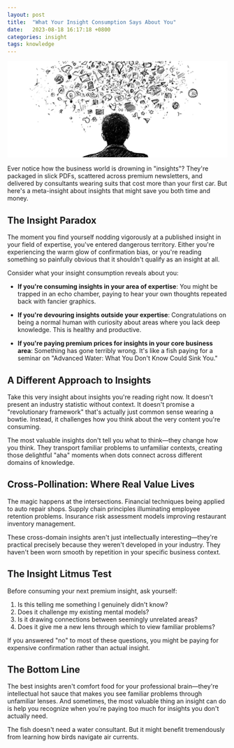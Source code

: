 ```yaml
---
layout: post
title:  "What Your Insight Consumption Says About You"
date:   2023-08-18 16:17:18 +0800
categories: insight
tags: knowledge
---
```


![](/assets/img/newsroom/2023/insights.jpg)

Ever notice how the business world is drowning in "insights"? They're packaged in slick PDFs, scattered across premium newsletters, and delivered by consultants wearing suits that cost more than your first car. But here's a meta-insight about insights that might save you both time and money.

## The Insight Paradox

The moment you find yourself nodding vigorously at a published insight in your field of expertise, you've entered dangerous territory. Either you're experiencing the warm glow of confirmation bias, or you're reading something so painfully obvious that it shouldn't qualify as an insight at all.

Consider what your insight consumption reveals about you:

- **If you're consuming insights in your area of expertise**: You might be trapped in an echo chamber, paying to hear your own thoughts repeated back with fancier graphics.

- **If you're devouring insights outside your expertise**: Congratulations on being a normal human with curiosity about areas where you lack deep knowledge. This is healthy and productive.

- **If you're paying premium prices for insights in your core business area**: Something has gone terribly wrong. It's like a fish paying for a seminar on "Advanced Water: What You Don't Know Could Sink You."

## A Different Approach to Insights

Take this very insight about insights you're reading right now. It doesn't present an industry statistic without context. It doesn't promise a "revolutionary framework" that's actually just common sense wearing a bowtie. Instead, it challenges how you think about the very content you're consuming.

The most valuable insights don't tell you what to think—they change how you think. They transport familiar problems to unfamiliar contexts, creating those delightful "aha" moments when dots connect across different domains of knowledge.

## Cross-Pollination: Where Real Value Lives

The magic happens at the intersections. Financial techniques being applied to auto repair shops. Supply chain principles illuminating employee retention problems. Insurance risk assessment models improving restaurant inventory management.

These cross-domain insights aren't just intellectually interesting—they're practical precisely because they weren't developed in your industry. They haven't been worn smooth by repetition in your specific business context.

## The Insight Litmus Test

Before consuming your next premium insight, ask yourself:

1. Is this telling me something I genuinely didn't know?
2. Does it challenge my existing mental models?
3. Is it drawing connections between seemingly unrelated areas?
4. Does it give me a new lens through which to view familiar problems?

If you answered "no" to most of these questions, you might be paying for expensive confirmation rather than actual insight.

## The Bottom Line

The best insights aren't comfort food for your professional brain—they're intellectual hot sauce that makes you see familiar problems through unfamiliar lenses. And sometimes, the most valuable thing an insight can do is help you recognize when you're paying too much for insights you don't actually need.

The fish doesn't need a water consultant. But it might benefit tremendously from learning how birds navigate air currents.